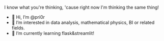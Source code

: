   I know what you're thinking, 'cause right now I'm thinking the same thing!

- 👋 Hi, I’m @pri0r
- 👀 I’m interested in data analysis, mathematical physics, BI or related fields.
- 🌱 I’m currently learning flask&streamlit!

<!---
pri0r/pri0r is a ✨ special ✨ repository because its `README.md` (this file) appears on your GitHub profile.
You can click the Preview link to take a look at your changes.
--->
